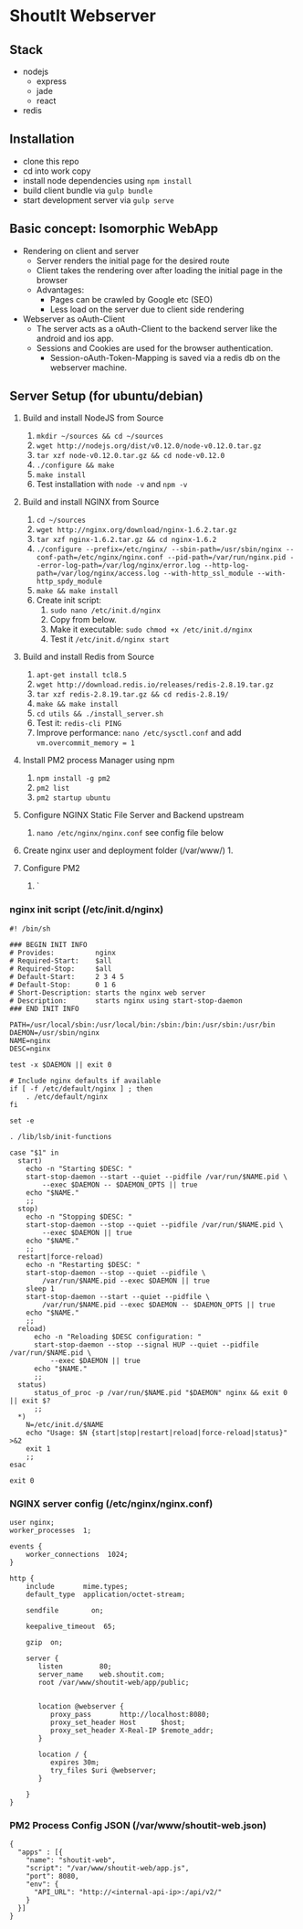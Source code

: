 # ShoutIt Webserver

## Stack
* nodejs
	* express
	* jade
	* react
* redis

## Installation
* clone this repo
* cd into work copy
* install node dependencies using `npm install`
* build client bundle via `gulp bundle`
* start development server via `gulp serve`

## Basic concept: Isomorphic WebApp
* Rendering on client and server
	* Server renders the initial page for the desired route
	* Client takes the rendering over after loading the initial page in the browser
	* Advantages:
		* Pages can be crawled by Google etc (SEO)
		* Less load on the server due to client side rendering
* Webserver as oAuth-Client
	* The server acts as a oAuth-Client to the backend server like the android and ios app.
	* Sessions and Cookies are used for the browser authentication.
		* Session-oAuth-Token-Mapping is saved via a redis db on the webserver machine.


## Server Setup (for ubuntu/debian)
1. Build and install NodeJS from Source
    1. `mkdir ~/sources && cd ~/sources`
    2. `wget http://nodejs.org/dist/v0.12.0/node-v0.12.0.tar.gz`
    3. `tar xzf node-v0.12.0.tar.gz && cd node-v0.12.0`
    4. `./configure && make`
    5. `make install`
    6. Test installation with `node -v` and `npm -v`

2. Build and install NGINX from Source
	1. `cd ~/sources`
	2. `wget http://nginx.org/download/nginx-1.6.2.tar.gz`
	3. `tar xzf nginx-1.6.2.tar.gz && cd nginx-1.6.2`
	4. `./configure --prefix=/etc/nginx/
					--sbin-path=/usr/sbin/nginx
					--conf-path=/etc/nginx/nginx.conf
					--pid-path=/var/run/nginx.pid
					--error-log-path=/var/log/nginx/error.log
					--http-log-path=/var/log/nginx/access.log
					--with-http_ssl_module
					--with-http_spdy_module`
	5. `make && make install`
	6. Create init script:
		1. `sudo nano /etc/init.d/nginx`
		2. Copy from below.
		3. Make it executable: `sudo chmod +x /etc/init.d/nginx`
        4. Test it `/etc/init.d/nginx start`

3. Build and install Redis from Source
	1. `apt-get install tcl8.5`
	2. `wget http://download.redis.io/releases/redis-2.8.19.tar.gz`
	3. `tar xzf redis-2.8.19.tar.gz && cd redis-2.8.19/`
	4. `make && make install`
	5. `cd utils && ./install_server.sh`
	6. Test it: `redis-cli PING`
	7. Improve performance: `nano /etc/sysctl.conf` and add `vm.overcommit_memory = 1`

4. Install PM2 process Manager using npm
	1. `npm install -g pm2`
	2. `pm2 list`
	3. `pm2 startup ubuntu`

5. Configure NGINX Static File Server and Backend upstream
	1. `nano /etc/nginx/nginx.conf` see config file below

6. Create nginx user and deployment folder (/var/www/)
	1. 

7. Configure PM2
	1. `



### nginx init script (/etc/init.d/nginx)

	#! /bin/sh

	### BEGIN INIT INFO
	# Provides:          nginx
	# Required-Start:    $all
	# Required-Stop:     $all
	# Default-Start:     2 3 4 5
	# Default-Stop:      0 1 6
	# Short-Description: starts the nginx web server
	# Description:       starts nginx using start-stop-daemon
	### END INIT INFO

	PATH=/usr/local/sbin:/usr/local/bin:/sbin:/bin:/usr/sbin:/usr/bin
	DAEMON=/usr/sbin/nginx
	NAME=nginx
	DESC=nginx

	test -x $DAEMON || exit 0

	# Include nginx defaults if available
	if [ -f /etc/default/nginx ] ; then
		. /etc/default/nginx
	fi

	set -e

	. /lib/lsb/init-functions

	case "$1" in
	  start)
		echo -n "Starting $DESC: "
		start-stop-daemon --start --quiet --pidfile /var/run/$NAME.pid \
			--exec $DAEMON -- $DAEMON_OPTS || true
		echo "$NAME."
		;;
	  stop)
		echo -n "Stopping $DESC: "
		start-stop-daemon --stop --quiet --pidfile /var/run/$NAME.pid \
			--exec $DAEMON || true
		echo "$NAME."
		;;
	  restart|force-reload)
		echo -n "Restarting $DESC: "
		start-stop-daemon --stop --quiet --pidfile \
			/var/run/$NAME.pid --exec $DAEMON || true
		sleep 1
		start-stop-daemon --start --quiet --pidfile \
			/var/run/$NAME.pid --exec $DAEMON -- $DAEMON_OPTS || true
		echo "$NAME."
		;;
	  reload)
		  echo -n "Reloading $DESC configuration: "
		  start-stop-daemon --stop --signal HUP --quiet --pidfile /var/run/$NAME.pid \
			  --exec $DAEMON || true
		  echo "$NAME."
		  ;;
	  status)
		  status_of_proc -p /var/run/$NAME.pid "$DAEMON" nginx && exit 0 || exit $?
		  ;;
	  *)
		N=/etc/init.d/$NAME
		echo "Usage: $N {start|stop|restart|reload|force-reload|status}" >&2
		exit 1
		;;
	esac

	exit 0


### NGINX server config (/etc/nginx/nginx.conf)

	user nginx;
	worker_processes  1;

	events {
		worker_connections  1024;
	}

	http {
		include       mime.types;
		default_type  application/octet-stream;

		sendfile        on;

		keepalive_timeout  65;

		gzip  on;

		server {
		   listen         80;
		   server_name    web.shoutit.com;
		   root /var/www/shoutit-web/app/public;


		   location @webserver {
			  proxy_pass       http://localhost:8080;
			  proxy_set_header Host      $host;
			  proxy_set_header X-Real-IP $remote_addr;
		   }

		   location / {
			  expires 30m;
			  try_files $uri @webserver;
		   }

		}
	}

### PM2 Process Config JSON (/var/www/shoutit-web.json)

	{
      "apps" : [{
        "name": "shoutit-web",
        "script": "/var/www/shoutit-web/app.js",
        "port": 8080,
        "env": {
          "API_URL": "http://<internal-api-ip>:/api/v2/"
        }
      }]
    }



